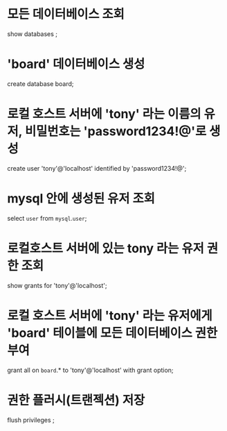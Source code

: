 # 모든 데이터베이스 조회 
show databases ;

# 'board' 데이터베이스 생성
create database board;

# 로컬 호스트 서버에 'tony' 라는 이름의 유저, 비밀번호는 'password1234!@'로 생성
create user 'tony'@'localhost' identified by 'password1234!@';

# mysql 안에 생성된 유저 조회
select `user` from `mysql`.`user`;

# 로컬호스트 서버에 있는 tony 라는 유저 권한 조회
show grants for 'tony'@'localhost';

# 로컬 호스트 서버에 'tony' 라는 유저에게 'board' 테이블에 모든 데이터베이스 권한 부여
grant all on `board`.* to 'tony'@'localhost' with grant option;

# 권한 플러시(트랜젝션) 저장
flush privileges ;